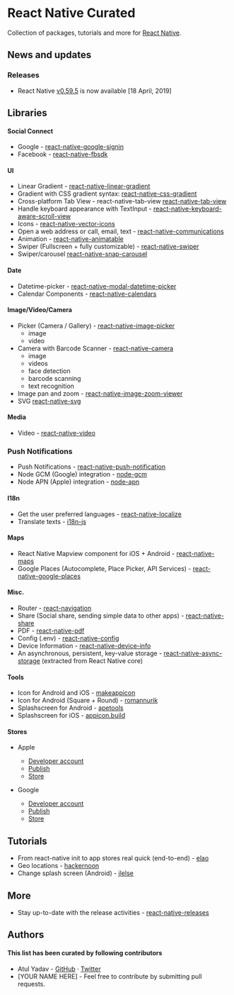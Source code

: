 # React Native Curated
Collection of packages, tutorials and more for [React Native](https://facebook.github.io/react-native/).

## News and updates
### Releases
- React Native [v0.59.5](https://github.com/facebook/react-native/releases/tag/v0.59.5) is now available [18 April, 2019]

## Libraries
#### Social Connect
- Google - [react-native-google-signin](https://github.com/react-native-community/react-native-google-signin)
- Facebook - [react-native-fbsdk](https://github.com/facebook/react-native-fbsdk)

#### UI
- Linear Gradient - [react-native-linear-gradient](https://github.com/react-native-community/react-native-linear-gradient)
- Gradient with CSS gradient syntax: [react-native-css-gradient](https://github.com/catalinmiron/react-native-css-gradient)
- Cross-platform Tab View - react-native-tab-view [react-native-tab-view](https://github.com/react-native-community/react-native-tab-view)
- Handle keyboard appearance with TextInput - [react-native-keyboard-aware-scroll-view](https://github.com/APSL/react-native-keyboard-aware-scroll-view)
- Icons - [react-native-vector-icons](https://github.com/oblador/react-native-vector-icons)
- Open a web address or call, email, text - [react-native-communications](https://github.com/anarchicknight/react-native-communications)
- Animation - [react-native-animatable](https://github.com/oblador/react-native-animatable)
- Swiper (Fullscreen + fully customizable) - [react-native-swiper](https://github.com/leecade/react-native-swiper)
- Swiper/carousel [react-native-snap-carousel](https://github.com/archriss/react-native-snap-carousel)

#### Date
- Datetime-picker - [react-native-modal-datetime-picker](https://github.com/mmazzarolo/react-native-modal-datetime-picker)
- Calendar Components - [react-native-calendars](https://github.com/wix/react-native-calendars)

#### Image/Video/Camera
- Picker (Camera / Gallery) - [react-native-image-picker](https://github.com/react-community/react-native-image-picker)
  - image
  - video
- Camera with Barcode Scanner - [react-native-camera](https://github.com/react-native-community/react-native-camera)
  - image
  - videos
  - face detection
  - barcode scanning
  - text recognition
- Image pan and zoom - [react-native-image-zoom-viewer](https://github.com/ascoders/react-native-image-viewer)
- SVG [react-native-svg](https://github.com/react-native-community/react-native-svg)

#### Media
- Video - [react-native-video](https://github.com/react-native-community/react-native-video)

### Push Notifications
- Push Notifications - [react-native-push-notification](https://github.com/zo0r/react-native-push-notification)
- Node GCM (Google) integration - [node-gcm](https://github.com/ToothlessGear/node-gcm)
- Node APN (Apple) integration - [node-apn](https://github.com/node-apn/node-apn)

#### I18n
- Get the user preferred languages - [react-native-localize](https://github.com/react-native-community/react-native-localize)
- Translate texts - [i18n-js](https://github.com/fnando/i18n-js)

#### Maps
- React Native Mapview component for iOS + Android - [react-native-maps](https://github.com/react-community/react-native-maps)
- Google Places (Autocomplete, Place Picker, API Services) - [react-native-google-places](https://github.com/tolu360/react-native-google-places)

#### Misc.
- Router - [react-navigation](https://github.com/react-navigation/react-navigation)
- Share (Social share, sending simple data to other apps) - [react-native-share](https://github.com/react-native-community/react-native-share)
- PDF - [react-native-pdf](https://github.com/wonday/react-native-pdf)
- Config (.env) - [react-native-config](https://github.com/luggit/react-native-config)
- Device Information - [react-native-device-info](https://github.com/rebeccahughes/react-native-device-info)
- An asynchronous, persistent, key-value storage - [react-native-async-storage](https://github.com/react-native-community/react-native-async-storage) (extracted from React Native core)

#### Tools
- Icon for Android and iOS - [makeappicon](https://makeappicon.com/)
- Icon for Android (Square + Round) - [romannurik](https://romannurik.github.io/AndroidAssetStudio/icons-launcher.html)
- Splashscreen for Android - [apetools](https://apetools.webprofusion.com/app/#/tools/imagegorilla)
- Splashscreen for iOS - [appicon.build](https://www.appicon.build/)

#### Stores
- Apple
  - [Developer account](https://developer.apple.com/)
  - [Publish](https://appstoreconnect.apple.com/)
  - [Store](https://itunes.apple.com/us/genre/ios/id36?mt=8)
  
- Google
  - [Developer account](https://developer.android.com/distribute/console/)
  - [Publish](https://play.google.com/apps/publish/)
  - [Store](https://play.google.com/store/apps)

## Tutorials
- From react-native init to app stores real quick (end-to-end) - [elao](https://blog.elao.com/en/dev/from-react-native-init-to-app-stores-real-quick/)
- Geo locations - [hackernoon](https://hackernoon.com/react-native-basics-geolocation-adf3c0d10112)
- Change splash screen (Android) - [jlelse](https://android.jlelse.eu/change-splash-screen-in-react-native-android-app-d3f99ac1ebd1)

## More
- Stay up-to-date with the release activities - [react-native-releases](https://github.com/react-native-community/react-native-releases)

## Authors
#### This list has been curated by following contributors
- Atul Yadav - [GitHub](https://github.com/atulmy) · [Twitter](https://twitter.com/atulmy)
- [YOUR NAME HERE] - Feel free to contribute by submitting pull requests.
